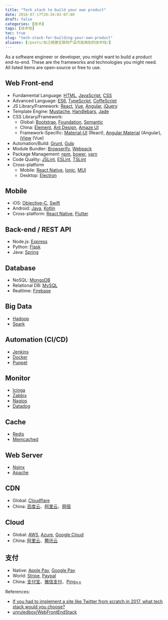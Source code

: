 ```yaml
---
title: "Tech stack to build your own product"
date: 2018-07-17T20:34:03-07:00
draft: false
categories: [技术]
tags: [技术栈]
toc: true
slug: "tech-stack-for-building-your-own-product"
aliases: [/posts/自己搭建互联网产品可能用到的技术栈/]
---
```


As a software engineer or developer, you might want to build a product end-to-end. These are the frameworks and technologies you might need. All listed items are open-source or free to use.

<!--more-->

## Web Front-end

- Fundamental Language: [HTML](https://www.w3schools.com/html/), [JavaScript](https://www.w3schools.com/js/), [CSS](https://www.w3schools.com/css/)
- Advanced Language: [ES6](https://www.w3schools.com/js/js_es6.asp), [TypeScript](https://www.typescriptlang.org/), [CoffeScript](https://coffeescript.org/)
- JS Library/Framework: [React](https://reactjs.org/), [Vue](https://cn.vuejs.org/index.html), [Angular](https://angular.io/), [jQuery](https://jquery.com/)
- Template Engine: [Mustache](https://mustache.github.io/), [Handlebars](https://handlebarsjs.com/), [Jade](http://jade-lang.com/)
- CSS Library/Framework:
    - Global: [Bootstrap](https://getbootstrap.com/), [Foundation](https://foundation.zurb.com/), [Semantic](https://semantic-ui.com/)
    - China: [Element](https://element.eleme.io/#/en-US), [Ant Design](https://ant.design/), [Amaze UI](http://amazeui.org/)
    - Framework-Specific: [Material-UI](https://material-ui.com/) (React), [Angular Material](https://material.angular.io/) (Angular), [iView](https://www.iviewui.com/) (Vue)
- Automation/Build: [Grunt](https://gruntjs.com/), [Gulp](https://gulpjs.com/)
- Module Bundler: [Browserify](http://browserify.org/), [Webpack](https://webpack.js.org/)
- Package Management: [npm](https://www.npmjs.com/), [bower](https://bower.io/), [yarn](https://yarnpkg.com/)
- Code Quality: [JSLint](https://www.jslint.com/), [ESLint](https://eslint.org/), [TSLint](https://palantir.github.io/tslint/)
- Cross-platform
  - Mobile: [React Native](https://facebook.github.io/react-native/), [Ionic](https://ionicframework.com/), [MUI](http://dev.dcloud.net.cn/mui/)
  - Desktop: [Electron](https://electronjs.org/)

## Mobile

- iOS: [Objective-C](https://developer.apple.com/library/archive/documentation/Cocoa/Conceptual/ProgrammingWithObjectiveC/Introduction/Introduction.html), [Swift](https://developer.apple.com/swift/)
- Android: [Java](https://developer.android.com/studio/write/java8-support), [Kotlin](https://developer.android.com/kotlin/)
- Cross-platform: [React Native](https://facebook.github.io/react-native/), [Flutter](https://flutter.io/)

## Back-end / REST API

- Node.js: [Express](http://expressjs.com/)
- Python: [Flask](http://flask.pocoo.org/)
- Java: [Spring](https://spring.io/guides/gs/rest-service/)

## Database

- NoSQL: [MongoDB](https://www.mongodb.com/)
- Relational DB: [MySQL](https://www.mysql.com/)
- Realtime: [Firebase](https://firebase.google.com/docs/firestore/)

## Big Data

- [Hadoop](http://hadoop.apache.org/)
- [Spark](https://spark.apache.org/)

## Automation (CI/CD)

- [Jenkins](https://jenkins.io/)
- [Docker](https://www.docker.com/)
- [Puppet](https://puppet.com/)

## Monitor

- [Icinga](https://www.icinga.com/)
- [Zabbix](https://www.zabbix.com/)
- [Nagios](https://www.nagios.org/)
- [Datadog](https://www.datadoghq.com/)

## Cache

- [Redis](https://redis.io/)
- [Memcached](https://memcached.org/)

## Web Server

- [Nginx](https://www.nginx.com/)
- [Apache](https://httpd.apache.org/)

## CDN

- Global: [Cloudflare](https://www.cloudflare.com/)
- China: [百度云](https://cloud.baidu.com/)、[阿里云](https://www.aliyun.com/)、[网宿](http://www.wangsu.com/)

## Cloud

- Global: [AWS](https://aws.amazon.com/), [Azure](https://azure.microsoft.com), [Google Cloud](https://cloud.google.com/)
- China: [阿里云](https://cloud.baidu.com/)、[腾讯云](https://cloud.tencent.com/)

## 支付

- Native: [Apple Pay](https://developer.apple.com/apple-pay/), [Google Pay](https://developers.google.com/pay/api/)
- World: [Stripe](https://stripe.com/), [Paypal](https://developer.paypal.com/)
- China: [支付宝](https://open.alipay.com/)、[微信支付](https://pay.weixin.qq.com/index.php/core/home/login?return_url=%2F)、[Ping++](https://www.pingxx.com/)

References:

- [If you had to implement a site like Twitter from scratch in 2017, what tech stack would you choose?](https://www.quora.com/If-you-had-to-implement-a-site-like-Twitter-from-scratch-in-2017-what-tech-stack-would-you-choose#)
- [unruledboy/WebFrontEndStack](https://github.com/unruledboy/WebFrontEndStack)
